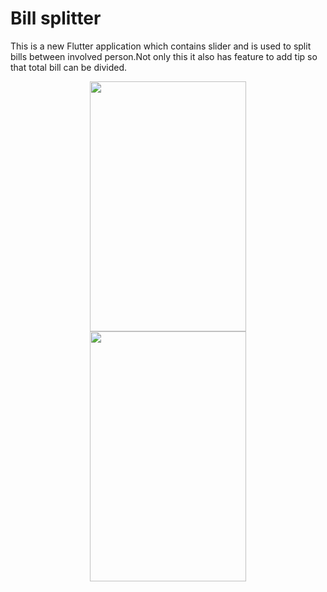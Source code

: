 # Bill splitter

This is a new Flutter application which contains slider and is used to split bills between involved person.Not only this it also has feature to add tip so that total bill can be divided.
<div align="center">
<img src="https://user-images.githubusercontent.com/36985639/77314388-917b0000-6d2b-11ea-9107-f1175b2eac5c.jpg" width="250" height="400" hspace="40"/>

<img src="https://user-images.githubusercontent.com/36985639/77314348-7f995d00-6d2b-11ea-8083-8eb0508599a0.jpg" width="250" height="400"/>
</div>
